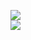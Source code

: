 [![](https://img.shields.io/badge/Made%20With-Github%20Spray-lightgrey.svg?style=for-the-badge&logo=github)](https://github.com/Annihil/github-spray#20117)  
[![](https://i.imgur.com/2DrTn0Z.gif)](https://github.com/Annihil/github-spray)
